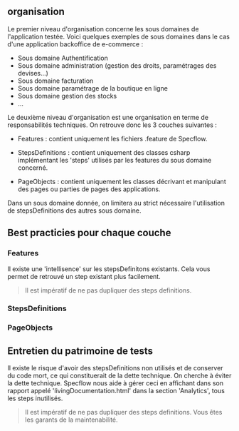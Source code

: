 ﻿
## organisation

Le premier niveau d'organisation concerne les sous domaines de l'application testée. Voici quelques exemples de sous domaines dans le cas d'une application backoffice de e-commerce :

* Sous domaine Authentification
* Sous domaine administration (gestion des droits, paramétrages des devises...)
* Sous domaine facturation
* Sous domaine paramétrage de la boutique en ligne
* Sous domaine gestion des stocks
* ...

Le deuxième niveau d'organisation est une organisation en terme de responsabilités techniques. On retrouve donc les 3 couches suivantes :

* Features : contient uniquement les fichiers .feature de Specflow.

* StepsDefinitions : contient uniquement des classes csharp implémentant les 'steps' utilisés par les features du sous domaine concerné.

* PageObjects : contient uniquement les classes décrivant et manipulant des pages ou parties de pages des applications.

Dans un sous domaine donnée, on limitera au strict nécessaire l'utilisation de stepsDefinitions des autres sous domaine.

## Best practicies pour chaque couche

### Features

Il existe une 'intellisence' sur les stepsDefinitons existants. Cela vous permet de retrouvé un step existant plus facilement.

> Il est impératif de ne pas dupliquer des steps definitions.

### StepsDefinitions

### PageObjects

## Entretien du patrimoine de tests

Il existe le risque d'avoir des stepsDefinitions non utilisés et de conserver du code mort, ce qui constituerait de la dette technique. On cherche à éviter la dette technique.
Specflow nous aide à gérer ceci en affichant dans son rapport appelé 'livingDocumentation.html' dans la section 'Analytics', tous les steps inutilisés.

> Il est impératif de ne pas dupliquer des steps definitions. Vous êtes les garants de la maintenabilité.
